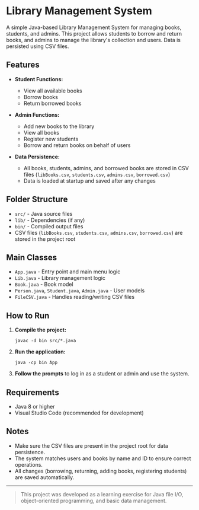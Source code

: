 # Library Management System

A simple Java-based Library Management System for managing books, students, and admins. This project allows students to borrow and return books, and admins to manage the library's collection and users. Data is persisted using CSV files.

## Features

- **Student Functions:**
  - View all available books
  - Borrow books
  - Return borrowed books

- **Admin Functions:**
  - Add new books to the library
  - View all books
  - Register new students
  - Borrow and return books on behalf of users

- **Data Persistence:**
  - All books, students, admins, and borrowed books are stored in CSV files (`libBooks.csv`, `students.csv`, `admins.csv`, `borrowed.csv`)
  - Data is loaded at startup and saved after any changes

## Folder Structure

- `src/` - Java source files
- `lib/` - Dependencies (if any)
- `bin/` - Compiled output files
- CSV files (`libBooks.csv`, `students.csv`, `admins.csv`, `borrowed.csv`) are stored in the project root

## Main Classes

- `App.java` - Entry point and main menu logic
- `Lib.java` - Library management logic
- `Book.java` - Book model
- `Person.java`, `Student.java`, `Admin.java` - User models
- `FileCSV.java` - Handles reading/writing CSV files

## How to Run

1. **Compile the project:**
   ```
   javac -d bin src/*.java
   ```

2. **Run the application:**
   ```
   java -cp bin App
   ```

3. **Follow the prompts** to log in as a student or admin and use the system.

## Requirements

- Java 8 or higher
- Visual Studio Code (recommended for development)

## Notes

- Make sure the CSV files are present in the project root for data persistence.
- The system matches users and books by name and ID to ensure correct operations.
- All changes (borrowing, returning, adding books, registering students) are saved automatically.

---

> This project was developed as a learning exercise for Java file I/O, object-oriented programming, and basic data management.